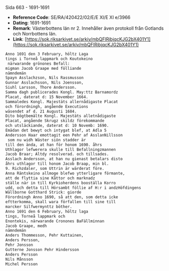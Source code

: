 Sida 663 - 1691-1691

- **Reference Code**: SE/RA/420422/02/E/E XI/E XI e/3966
- **Dating**: 1691-1691
- **Remark**: Västerbottens län nr 2. Innehåller även protokoll från Gotlands och Norrbottens län.
- **Link**: [https://sok.riksarkivet.se/arkiv/mbQFlRibjqcKJG2bX401Y1](https://sok.riksarkivet.se/arkiv/mbQFlRibjqcKJG2bX401Y1)

```txt linenums="1"
Anno 1691 den 3 February, höltz Laga
tings i Torneå lappmark och Koutokeino
 närwarande grönones Befall:
migman Jacob Graape med fölliande
nämndemän
Spayn Asslachzson, Nils Rassmusson
Gunnar Asslachsson, Nils Joensson,
Siuhl Larsson, Thore Andersson.
Samma dagh publicerades Kongl. May:ttz Barnamordz
Placat, daterat d: 15 November 1664.
Sammaledes Kongl. Majestäts allernådigaste Placat
och förordningh, angående Executions
wäsendet af d. 21 Augusti 1684.
Dito bögtbemälte Kongl. Majestäts alletnådigaste
Placat, angående Skrugz skildz förekommande
och utsläckiande, daterat d: 10 Novemb: 1690.
Emädan det bewyt och intygat blef, at Adla 5
Andersson Haar emottagit een Pehr af AsslanNillsson
 som nu widh Wäster siön stadder är 
till den ända, at han för honom 1690. åhrs
Uthlagor lefwerera skulle till Befallningzmannen
Jacob Braar; Altdy resolverad. och tillsades.
Asslach Andersson, at han nu gienast betalars disto
åhrs uthlagor till honom Jacob Braap, min bl.
9. Richzdaler, som Uttrin är wärderat före.
Anna Räntskeino allmoge blefwo ytterligare förmante,
att de flyttia sine Kåttor och marknadz
ställe när in till Kyrkioherdens booställa Korro
udd, och detta till Hörsambt föllie af H:r i andzHöfdingens
Wällborne Gotthard Strick: giorde
Förordningh Anno 1690, så att den, som detta icke
eftterkomma, skall wara förfallen till sine till
marcker Silfwermynttz böther.
Anno 1691 den 6 February, höltz laga
tings, Torneå lappmark och
Enontekis, närwarande Cronones BaFällminnan
Jacob Graape, medh
nämndemän
Anders Thommesson, Pehr Kuttainen,
Anders Persson,
Pehr Jonsson
Gutterne Jonsson Pehr Hindersson
Anders Persson
Nils Månsson
Michel Persson
```
